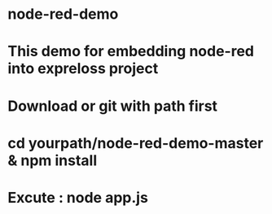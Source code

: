 # node-red-demo
# This demo for embedding node-red into expreloss project
# Download or git with path first
# cd yourpath/node-red-demo-master & npm install
# Excute : node app.js

